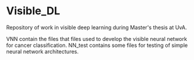 # Visible_DL
Repository of work in visible deep learning during Master's thesis at UvA.

VNN contain the files that files used to develop the visible neural network for cancer classification.
NN_test contains some files for testing of simple neural network architectures.
